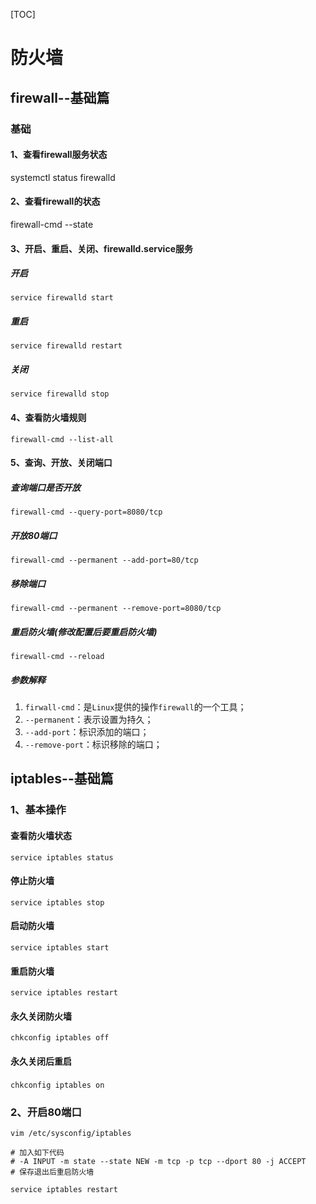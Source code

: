 [TOC]

# 防火墙

## firewall--基础篇

### 基础

#### 1、查看firewall服务状态

systemctl status firewalld

#### 2、查看firewall的状态

firewall-cmd --state

#### 3、开启、重启、关闭、firewalld.service服务

##### 开启

```shell
service firewalld start
```

##### 重启

```shell
service firewalld restart
```

##### 关闭

```shell
service firewalld stop
```

#### 4、查看防火墙规则

```shell
firewall-cmd --list-all 
```

#### 5、查询、开放、关闭端口

##### 查询端口是否开放
```shell
firewall-cmd --query-port=8080/tcp
```

##### 开放80端口
```shell
firewall-cmd --permanent --add-port=80/tcp
```

##### 移除端口
```shell
firewall-cmd --permanent --remove-port=8080/tcp
```

##### 重启防火墙(修改配置后要重启防火墙)

```shell
firewall-cmd --reload
```

##### 参数解释
1. `firwall-cmd`：是`Linux`提供的操作`firewall`的一个工具；
2. `--permanent`：表示设置为持久；
3. `--add-port`：标识添加的端口；
4. `--remove-port`：标识移除的端口；



## iptables--基础篇

### 1、基本操作

#### 查看防火墙状态
```shell
service iptables status  
```

#### 停止防火墙
```shell
service iptables stop  
```

#### 启动防火墙
```shell
service iptables start  
```

#### 重启防火墙
```shell
service iptables restart
```

#### 永久关闭防火墙
```shell
chkconfig iptables off  
```

#### 永久关闭后重启
```shell
chkconfig iptables on　
```

### 2、开启80端口

```shell
vim /etc/sysconfig/iptables

# 加入如下代码
# -A INPUT -m state --state NEW -m tcp -p tcp --dport 80 -j ACCEPT
# 保存退出后重启防火墙

service iptables restart
```

